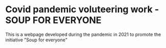# Covid pandemic voluteering work - SOUP FOR EVERYONE

This is a webpage developed during the pandemic in 2021 to promote the initiative "Soup for everyone"
